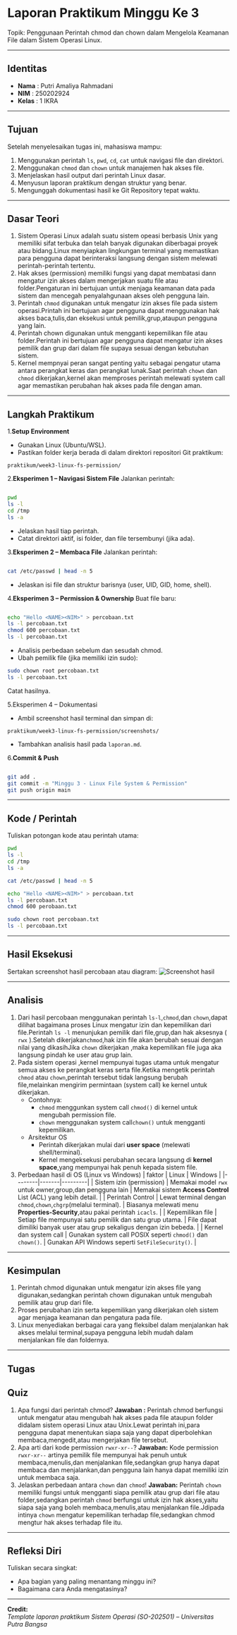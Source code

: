 
# Laporan Praktikum Minggu Ke 3
Topik:  Penggunaan Perintah chmod dan chown dalam Mengelola Keamanan File dalam Sistem Operasi Linux.

---

## Identitas
- **Nama**  : Putri Amaliya Rahmadani
- **NIM**   : 250202924
- **Kelas** : 1 IKRA

---

## Tujuan

Setelah menyelesaikan tugas ini, mahasiswa mampu:
1. Menggunakan perintah `ls`, `pwd`, `cd`, `cat` untuk navigasi file dan direktori.
2. Menggunakan `chmod` dan `chown` untuk manajemen hak akses file.
3. Menjelaskan hasil output dari perintah Linux dasar.
4. Menyusun laporan praktikum dengan struktur yang benar.
5. Mengunggah dokumentasi hasil ke Git Repository tepat waktu.


---

## Dasar Teori
1. Sistem Operasi Linux adalah suatu sistem opeasi berbasis Unix yang memiliki sifat terbuka dan telah banyak digunakan diberbagai proyek atau bidang.Linux menyiapkan lingkungan terminal yang memastikan para pengguna dapat berinteraksi langsung dengan sistem melewati perintah-perintah tertentu.
2. Hak akses (permission) memiliki fungsi yang dapat membatasi dann mengatur izin akses dalam mengerjakan suatu file atau folder.Pengaturan ini bertujuan untuk menjaga keamanan data pada sistem dan mencegah penyalahgunaan akses oleh pengguna lain.
3. Perintah `chmod` digunakan untuk mengatur izin akses file pada sistem operasi.Printah ini bertujuan agar pengguna dapat menggunakan hak akses baca,tulis,dan eksekusi untuk pemilik,grup,ataupun pengguna yang lain.
4. Perintah chown digunakan untuk mengganti kepemilikan file atau folder.Perintah ini bertujuan agar pengguna dapat mengatur izin akses pemilik dan grup dari dalam file supaya sesuai dengan kebutuhan sistem.
5. Kernel mempnyai peran sangat penting yaitu sebagai pengatur utama antara perangkat keras dan perangkat lunak.Saat perintah `chown` dan `chmod` dikerjakan,kernel akan memproses perintah melewati system call agar memastikan perubahan hak akses pada file dengan aman.

---

## Langkah Praktikum
1.**Setup Environment**

- Gunakan Linux (Ubuntu/WSL).
- Pastikan folder kerja berada di dalam direktori repositori Git praktikum:
```
praktikum/week3-linux-fs-permission/
```

2.**Eksperimen 1 – Navigasi Sistem File**
Jalankan perintah:
```bash

pwd
ls -l
cd /tmp
ls -a
```
- Jelaskan hasil tiap perintah.
- Catat direktori aktif, isi folder, dan file tersembunyi (jika ada).

3.**Eksperimen 2 – Membaca File** 
Jalankan perintah:
```bash

cat /etc/passwd | head -n 5
```
- Jelaskan isi file dan struktur barisnya (user, UID, GID, home, shell).

4.**Eksperimen 3 – Permission & Ownership** 
Buat file baru:
```bash

echo "Hello <NAME><NIM>" > percobaan.txt
ls -l percobaan.txt
chmod 600 percobaan.txt
ls -l percobaan.txt
```
- Analisis perbedaan sebelum dan sesudah chmod.
- Ubah pemilik file (jika memiliki izin sudo):
```bash
sudo chown root percobaan.txt
ls -l percobaan.txt
```
Catat hasilnya.

5.Eksperimen 4 – Dokumentasi

- Ambil screenshot hasil terminal dan simpan di:
```
praktikum/week3-linux-fs-permission/screenshots/
```
- Tambahkan analisis hasil pada `laporan.md`.

6.**Commit & Push**
```bash

git add .
git commit -m "Minggu 3 - Linux File System & Permission"
git push origin main
```


---

## Kode / Perintah
Tuliskan potongan kode atau perintah utama:
```bash
pwd
ls -l
cd /tmp
ls -a

cat /etc/passwd | head -n 5

echo "Hello <NAME><NIM>" > percobaan.txt
ls -l percobaan.txt
chmod 600 perobaan.txt

sudo chown root percobaan.txt
ls -l percobaan.txt
```

---

## Hasil Eksekusi
Sertakan screenshot hasil percobaan atau diagram:
![Screenshot hasil](<screenshots/eksperimen.putri.png>)

---

## Analisis
1. Dari hasil percobaan menggunakan perintah ``ls-l``,``chmod``,dan ``chown``,dapat dilihat bagaimana proses Linux mengatur izin dan kepemilikan dari file.Perintah ``ls -l`` menunjukan pemilik dari file,grup,dan hak aksesnya ( ``rwx`` ).Setelah dikerjakan``chmod``,hak izin file akan berubah sesuai dengan nilai yang dikasihJika ``chown`` dikerjakan ,maka kepemilikan file juga aka langsung pindah ke user atau grup lain.
2. Pada sistem operasi ,kernel mempunyai tugas utama untuk mengatur semua akses ke perangkat keras serta file.Ketika mengetik perintah ``chmod`` atau ``chown``,perintah tersebut tidak langsung berubah file,melainkan mengirim permintaan (system call) ke kernel untuk dikerjakan.
   - Contohnya:
       - ``chmod``  menggunkan system call ``chmod()`` di kernel untuk mengubah permission file.
       - ``chown`` menggunakan system call``chown()`` untuk mengganti kepemilikan.
   - Arsitektur OS
       - Perintah dikerjakan mulai dari **user space** (melewati shell/terminal).
       -  Kernel mengeksekusi perubahan secara langsung di **kernel space**,yang mempunyai hak penuh kepada sistem file.
 3. Perbedaan hasil di OS (Linux vs Windows)
    | faktor | Linux | Windows |
    |--------|-------|---------|
    | Sistem izin (permission) | Memakai model ``rwx`` untuk owner,group,dan pengguna lain | Memakai sistem **Access Control** List (ACL) yang lebih detail. |
    | Perintah Control | Lewat terminal dengan ``chmod``,``chown``,``chgrp``(melalui terminal). | Biasanya melewati menu **Properties-Security**,atau pakai perintah ``icacls``. |
    | Kepemilikan file | Setiap file mempunyai satu pemilik dan satu grup utama. | File dapat dimiliki banyak user atau grup sekaligus dengan izin bebeda. |
    | Kernel dan system call | Gunakan system call POSIX seperti ``chmod()`` dan ``chown()``. | Gunakan API Windows seperti ``SetFileSecurity()``. |

---

## Kesimpulan
1. Perintah chmod digunakan untuk mengatur izin akses file yang digunakan,sedangkan perintah chown digunakan untuk mengubah pemilik atau grup dari file.
2. Proses perubahan izin serta kepemilikan yang dikerjakan oleh sistem agar menjaga keamanan dan pengatura pada file.
3. Linux menyediakan berbagai cara yang fleksibel dalam menjalankan hak akses melalui terminal,supaya pengguna lebih     mudah dalam menjalankan file dan foldernya.
   
---

## Tugas


## Quiz
1.  Apa fungsi dari perintah chmod?
   **Jawaban :**
    Perintah chmod berfungsi untuk mengatur atau mengubah hak akses pada file ataupun folder didalam sistem operasi Linux atau 
              Unix.Lewat perintah ini,para pengguna dapat menentukan siapa saja yang dapat diperbolehkan membaca,mengedit,atau 
              mengerjakan file tersebut. 
3. Apa arti dari kode permission `rwxr-xr--`?
   **Jawaban:**
   Kode permission  ``rwxr-xr--`` artinya pemilik file mempunyai hak penuh untuk membaca,menulis,dan menjalankan file,sedangkan 
               grup hanya dapat membaca dan menjalankan,dan pengguna lain hanya dapat memiliki izin untuk membaca saja. 
5. Jelaskan perbedaan antara ``chown`` dan ``chmod``! 
   **Jawaban:**
   Perintah ``chown`` memiliki fungsi untuk mengganti siapa pemilik atau grup dari file atau folder,sedangkan perintah ``chmod``
               berfungsi untuk izin hak akses,yaitu siapa saja yang boleh membaca,menulis,atau menjalankan file.Jdipada intinya ``chown``
               mengatur kepemilikan terhadap file,sedangkan chmod mengtur hak akses terhadap file itu.  

---

## Refleksi Diri
Tuliskan secara singkat:
- Apa bagian yang paling menantang minggu ini?  
- Bagaimana cara Anda mengatasinya?  

---

**Credit:**  
_Template laporan praktikum Sistem Operasi (SO-202501) – Universitas Putra Bangsa_

